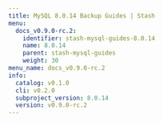 ```yaml
---
title: MySQL 8.0.14 Backup Guides | Stash
menu:
  docs_v0.9.0-rc.2:
    identifier: stash-mysql-guides-8.0.14
    name: 8.0.14
    parent: stash-mysql-guides
    weight: 30
menu_name: docs_v0.9.0-rc.2
info:
  catalog: v0.1.0
  cli: v0.2.0
  subproject_version: 8.0.14
  version: v0.9.0-rc.2
---
```


